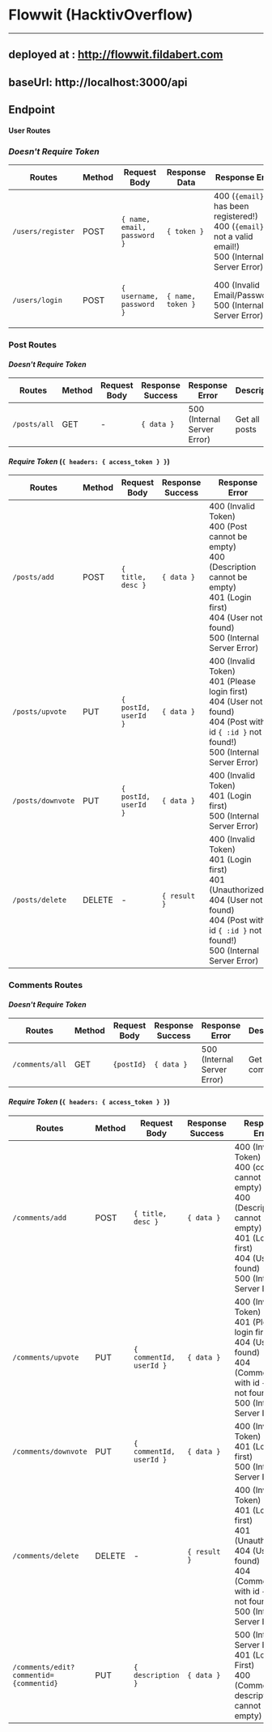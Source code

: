 # Flowwit (HacktivOverflow)
----------------------------------------
## deployed at : http://flowwit.fildabert.com
## baseUrl: http://localhost:3000/api


## Endpoint



#### User Routes
### *Doesn't Require Token*
| Routes| Method | Request Body | Response Data| Response Error | Description |
|----------------------|--------|-----------------------------|-----------------------------------|--|---------------------------------------------------------------|
| `/users/register`| POST | `{ name, email, password }` | `{ token }` | 400 (`{email}` has been registered!) <br>400 (`{email}` is not a valid email!) <br> 500 (Internal Server Error) |Register with new user info|
| `/users/login` | POST | `{ username, password }`| `{ name, token }`| 400 (Invalid Email/Password) <br> 500 (Internal Server Error) | Login and get an access token and name |

### Post Routes

####  *Doesn't Require Token*
| Routes | Method | Request Body | Response Success | Response Error | Description|
|-----------------------------------|--------|----------------------------------|------------------|---------------------|------------------------------------------------------------------------------|
| `/posts/all`| GET | -| `{ data }`| 500 (Internal Server Error) | Get all posts |


#### *Require Token* (`{ headers: { access_token } }`) 
| Routes | Method | Request Body | Response Success | Response Error | Description|
|-----------------------------------|--------|----------------------------------|------------------|---------------------|------------------------------------------------------------------------------|
| `/posts/add`| POST | `{ title, desc }` | `{ data }`| 400 (Invalid Token) <br> 400 (Post cannot be empty) <br> 400 (Description cannot be empty) <br> 401 (Login first) <br> 404 (User not found) <br> 500 (Internal Server Error) | Create Post (authenticated user only) |
| `/posts/upvote` | PUT | `{ postId, userId }`  | `{ data }` | 400 (Invalid Token) <br> 401 (Please login first) <br> 404 (User not found) <br> 404 (Post with id `{ :id }` not found!) <br> 500 (Internal Server Error) | Update a Post (authenticated user only) |
| `/posts/downvote` | PUT | `{ postId, userId }` | `{ data }` | 400 (Invalid Token) <br> 401 (Login first) <br> 500 (Internal Server Error) | Downvotes a post |
| `/posts/delete` | DELETE | - | `{ result }` | 400 (Invalid Token)<br> 401 (Login first) <br> 401 (Unauthorized) <br> 404 (User not found) <br> 404 (Post with id `{ :id }` not found!) <br> 500 (Internal Server Error) | Delete a Post (owner only) |

### Comments Routes

####  *Doesn't Require Token*
| Routes | Method | Request Body | Response Success | Response Error | Description|
|-----------------------------------|--------|----------------------------------|------------------|---------------------|------------------------------------------------------------------------------|
| `/comments/all`| GET | `{postId}`| `{ data }`| 500 (Internal Server Error) | Get all comments |

#### *Require Token* (`{ headers: { access_token } }`) 
| Routes | Method | Request Body | Response Success | Response Error | Description|
|-----------------------------------|--------|----------------------------------|------------------|---------------------|------------------------------------------------------------------------------|
| `/comments/add`| POST | `{ title, desc }` | `{ data }`| 400 (Invalid Token) <br> 400 (comment cannot be empty) <br> 400 (Description cannot be empty) <br> 401 (Login first) <br> 404 (User not found) <br> 500 (Internal Server Error) | Create Comment (authenticated user only) |
| `/comments/upvote` | PUT | `{ commentId, userId }`  | `{ data }` | 400 (Invalid Token) <br> 401 (Please login first) <br> 404 (User not found) <br> 404 (Comment with id `{ :id }` not found!) <br> 500 (Internal Server Error) | Update a Comment (authenticated user only) |
| `/comments/downvote` | PUT | `{ commentId, userId }` | `{ data }` | 400 (Invalid Token) <br> 401 (Login first) <br> 500 (Internal Server Error) | Downvotes a comment |
| `/comments/delete` | DELETE | - | `{ result }` | 400 (Invalid Token)<br> 401 (Login first) <br> 401 (Unauthorized) <br> 404 (User not found) <br> 404 (Comment with id `{ :id }` not found!) <br> 500 (Internal Server Error) | Delete a Comment (owner only) |
| `/comments/edit?commentid={commentid}`| PUT | `{ description }`| `{ data }`| 500 (Internal Server Error) <br> 401 (Login First) <br> 400 (Comment description cannot be empty)| Edits a selected comment |
